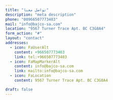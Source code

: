 ```yaml
---
title: "تواصل معنا"
description: "meta description"
phone: "00966507773403"
mail: "info@bajco-sa.com"
location: "9567 Turner Trace Apt. BC C3G8A4"
form_action: "#"
layout: "contact"
addresses:
  - icon: FaUserAlt
    content: +966507773403
    link: tel:+966507773403
  - icon: FaMapMarkerAlt
    content: info@bajco-sa.com
    link: mailto:info@bajco-sa.com
  - icon: FaLocation
    content: 9567 Turner Trace Apt. BC C3G8A4

draft: false
---
```

